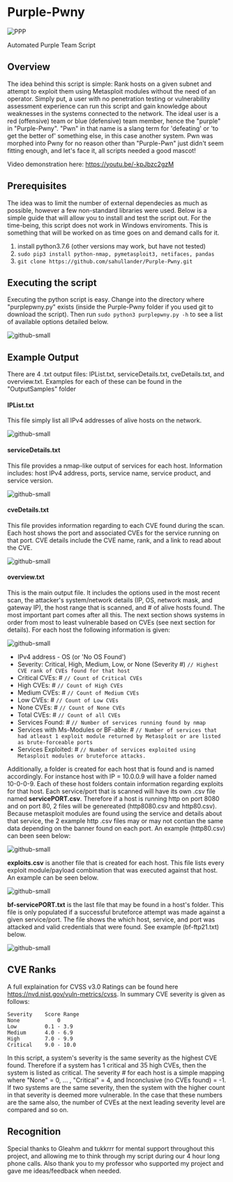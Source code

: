 # Purple-Pwny

![PPP](https://imgur.com/Sh86dxd.png)

Automated Purple Team Script

## Overview
The idea behind this script is simple: Rank hosts on a given subnet and attempt to exploit them using Metasploit modules without the need of an operator. Simply put, a user with no penetration testing or vulnerability assessment experience can run this script and gain knowledge about weaknesses in the systems connected to the network. The ideal user is a red (offensive) team or blue (defensive) team member, hence the "purple" in "Purple-Pwny". "Pwn" in that name is a slang term for 'defeating' or 'to get the better of' something else, in this case another system. Pwn was morphed into Pwny for no reason other than "Purple-Pwn" just didn't seem fitting enough, and let's face it, all scripts needed a good mascot! 

Video demonstration here: https://youtu.be/-kpJbzc2gzM

## Prerequisites
The idea was to limit the number of external dependecies as much as possible, however a few non-standard libraries were used. Below is a simple guide that will allow you to install and test the script out. For the time-being, this script does not work in Windows enviroments. This is something that will be worked on as time goes on and demand calls for it.
  1. install python3.7.6 (other versions may work, but have not tested)
  2. `sudo pip3 install python-nmap, pymetasploit3, netifaces, pandas`
  3. `git clone https://github.com/sahullander/Purple-Pwny.git`

## Executing the script
Executing the python script is easy. Change into the directory where "purplepwny.py" exists (inside the Purple-Pwny folder if you used git to download the script). Then run `sudo python3 purplepwny.py -h` to see a list of available options detailed below.

![github-small](https://imgur.com/Boa7d6H.png)
  
## Example Output
There are 4 .txt output files: IPList.txt, serviceDetails.txt, cveDetails.txt, and overview.txt. Examples for each of these can be found in the "OutputSamples" folder
   
  #### IPList.txt
  This file simply list all IPv4 addresses of alive hosts on the network.
  
  ![github-small](https://imgur.com/GGcu9px.png)
    
  #### serviceDetails.txt
  This file provides a nmap-like output of services for each host. Information includes: host IPv4 address, ports, service name, service product, and service version.
  
  ![github-small](https://imgur.com/Iod7uCR.png)
    
  #### cveDetails.txt
  This file provides information regarding to each CVE found during the scan. Each host shows the port and associated CVEs for the service running on that port. CVE details include the CVE name, rank, and a link to read about the CVE.
  
 ![github-small](https://imgur.com/veYaWh7.png)
    
  #### overview.txt
  This is the main output file. It includes the options used in the most recent scan, the attacker's system/network details (IP, OS, network mask, and gateway IP), the host range that is scanned, and # of alive hosts found. The most important part comes after all this. The next section shows systems in order from most to least vulnerable based on CVEs (see next section for details). For each host the following information is given:
 
  ![github-small](https://imgur.com/6eZZf3E.png)
    
   * IPv4 address - OS (or 'No OS Found')
   * Severity: Critical, High, Medium, Low, or None (Severity #)   `// Highest CVE rank of CVEs found for that host`
   * Critical CVEs: #   `// Count of Critical CVEs`
   * High CVEs: #   `// Count of High CVEs`
   * Medium CVEs: #   `// Count of Medium CVEs`
   * Low CVEs: #   `// Count of Low CVEs`
   * None CVEs: #   `// Count of None CVEs`
   * Total CVEs: #   `// Count of all CVEs`
   * Services Found: #   `// Number of services running found by nmap`
   * Services with Ms-Modules or BF-able: #   `// Number of services that had atleast 1 exploit module returned by Metasploit or are listed as brute-forceable ports`
   * Services Exploited: #   `// Number of services exploited using Metasploit modules or bruteforce attacks.`
  
Additionally, a folder is created for each host that is found and is named accordingly. For instance host with IP =  10.0.0.9 will have a folder named 10-0-0-9. Each of these host folders contain information regarding exploits for that host. Each service/port that is scanned will have its own .csv file named **servicePORT.csv**. Therefore if a host is running http on port 8080 and on port 80, 2 files will be genereated (http8080.csv and http80.csv). Because metasploit modules are found using the service and details about that service, the 2 example http .csv files may or may not contian the same data depending on the banner found on each port. An example (http80.csv) can been seen below:

![github-small](https://imgur.com/0ZoAfs2.png)

**exploits.csv** is another file that is created for each host. This file lists every exploit module/payload combination that was executed against that host. An example can be seen below.

![github-small](https://imgur.com/vVI9Mhg.png)

**bf-servicePORT.txt** is the last file that may be found in a host's folder. This file is only populated if a successful bruteforce attempt was made against a given service/port. The file shows the which host, service, and port was attacked and valid credentials that were found. See example (bf-ftp21.txt) below.

![github-small](https://imgur.com/nmjPAhx.png)

## CVE Ranks
A full explaination for CVSS v3.0 Ratings can be found here https://nvd.nist.gov/vuln-metrics/cvss. In summary CVE severity is given as follows:

    Severity    Score Range
    None            0
    Low         0.1 - 3.9
    Medium      4.0 - 6.9
    High        7.0 - 9.9
    Critical    9.0 - 10.0

  In this script, a system's severity is the same severity as the highest CVE found. Therefore if a system has 1 critical and 35 high CVEs, then the system is listed as critical. The severity # for each host is a simple mapping where "None" = 0, ... , "Critical" = 4, and Inconclusive (no CVEs found) = -1. If two systems are the same severity, then the system with the higher count in that severity is deemed more vulnerable. In the case that these numbers are the same also, the number of CVEs at the next leading severity level are compared and so on. 

## Recognition
Special thanks to Gleahm and tukkrrr for mental support throughout this project, and allowing me to think through my script during our 4 hour long phone calls. Also thank you to my professor who supported my project and gave me ideas/feedback when needed.
